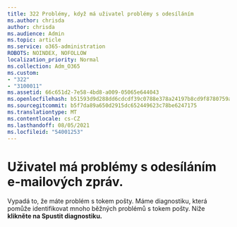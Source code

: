 ```yaml
---
title: 322 Problémy, když má uživatel problémy s odesíláním
ms.author: chrisda
author: chrisda
ms.audience: Admin
ms.topic: article
ms.service: o365-administration
ROBOTS: NOINDEX, NOFOLLOW
localization_priority: Normal
ms.collection: Adm_O365
ms.custom:
- "322"
- "3100011"
ms.assetid: 66c651d2-7e58-4bd8-a009-05065e644043
ms.openlocfilehash: b51593d9d288dd6cdcdf39c0788e378a24197b8cd9f8780759af6d7462843a75
ms.sourcegitcommit: b5f7da89a650d2915dc652449623c78be6247175
ms.translationtype: MT
ms.contentlocale: cs-CZ
ms.lasthandoff: 08/05/2021
ms.locfileid: "54001253"
---
```

# <a name="a-user-is-having-issues-sending-email-messages"></a>Uživatel má problémy s odesíláním e-mailových zpráv.

Vypadá to, že máte problém s tokem pošty. Máme diagnostiku, která pomůže identifikovat mnoho běžných problémů s tokem pošty. Níže **klikněte na Spustit diagnostiku.**
